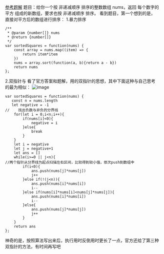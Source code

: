 [参考题解](https://github.com/youngyangyang04/leetcode-master/blob/master/problems/0977.%E6%9C%89%E5%BA%8F%E6%95%B0%E7%BB%84%E7%9A%84%E5%B9%B3%E6%96%B9.md)
题目：给你一个按 非递减顺序 排序的整数数组 nums，返回 每个数字的平方 组成的新数组，要求也按 非递减顺序 排序。
看到题目，第一个想到的是，直接对平方后的数组进行排序：
1.暴力排序
```
/**
 * @param {number[]} nums
 * @return {number[]}
 */
var sortedSquares = function(nums) {
    const array = nums.map((item) => {
        return item*item
    })
    nums = array.sort(function(a, b){return a - b})
    return nums
};
```
2.双指针与
看了官方答案和题解，用的双指针的思想，其中下面这种与自己思考的最为相似：
![image](https://user-images.githubusercontent.com/72443094/142577559-f47f80a1-5d25-4609-b961-2af3184c424f.png)
```
var sortedSquares = function(nums) {
   const n = nums.length
   let negative = -1
//    找出负数与非负的分界线
    for(let i = 0;i<n;i++){
        if(nums[i]<0){
            negative = i
        }else{
            break
        }
    }
    let i = negative
    let j = negative+1
    let ans = []
    while(i>=0 || j<n){
//两个指针从分界线为起点扫描左右区间，比较得到较小值，依次push到数组中
        if(i<0){
            ans.push(nums[j]*nums[j])
            j++
        }else if(!(j<n)){
            ans.push(nums[i]*nums[i])
            i--
        }else if(nums[i]*nums[i]<nums[j]*nums[j]){
            ans.push(nums[i]*nums[i])
            i--
        }else{
            ans.push(nums[j]*nums[j])
            j++
        }
    }
    return ans
};
```
神奇的是，按照算法写出来后，执行用时反倒用时更长了一点，官方还给了第三种双指针的方法，有时间再写吧



